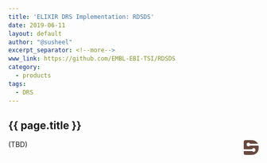 ```yaml
---
title: 'ELIXIR DRS Implementation: RDSDS'
date: 2019-06-11
layout: default
author: "@susheel"
excerpt_separator: <!--more-->
www_link: https://github.com/EMBL-EBI-TSI/RDSDS
category:
  - products
tags:
  - DRS
---
```


## {{ page.title }}

<img style="float: right; width: 30px;" src="/assets/img/DSDS.png" />

(TBD)

<!--more-->
